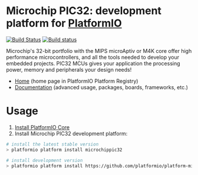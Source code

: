 # Microchip PIC32: development platform for [PlatformIO](http://platformio.org)
[![Build Status](https://travis-ci.org/platformio/platform-microchippic32.svg?branch=develop)](https://travis-ci.org/platformio/platform-microchippic32)
[![Build status](https://ci.appveyor.com/api/projects/status/r1gu34suxrbgfjp9/branch/develop?svg=true)](https://ci.appveyor.com/project/ivankravets/platform-microchippic32/branch/develop)

Microchip's 32-bit portfolio with the MIPS microAptiv or M4K core offer high performance microcontrollers, and all the tools needed to develop your embedded projects. PIC32 MCUs gives your application the processing power, memory and peripherals your design needs!

* [Home](http://platformio.org/platforms/microchippic32) (home page in PlatformIO Platform Registry)
* [Documentation](http://docs.platformio.org/page/platforms/microchippic32.html) (advanced usage, packages, boards, frameworks, etc.)

# Usage

1. [Install PlatformIO Core](http://docs.platformio.org/page/core.html)
2. Install Microchip PIC32 development platform:
```bash
# install the latest stable version
> platformio platform install microchippic32

# install development version
> platformio platform install https://github.com/platformio/platform-microchippic32.git
```
